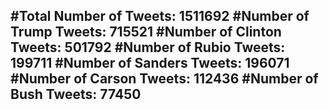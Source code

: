 #Total Number of Tweets: 1511692 
#Number of Trump Tweets: 715521
#Number of Clinton Tweets: 501792
#Number of Rubio Tweets: 199711
#Number of Sanders Tweets: 196071
#Number of Carson Tweets: 112436
#Number of Bush Tweets: 77450
---
